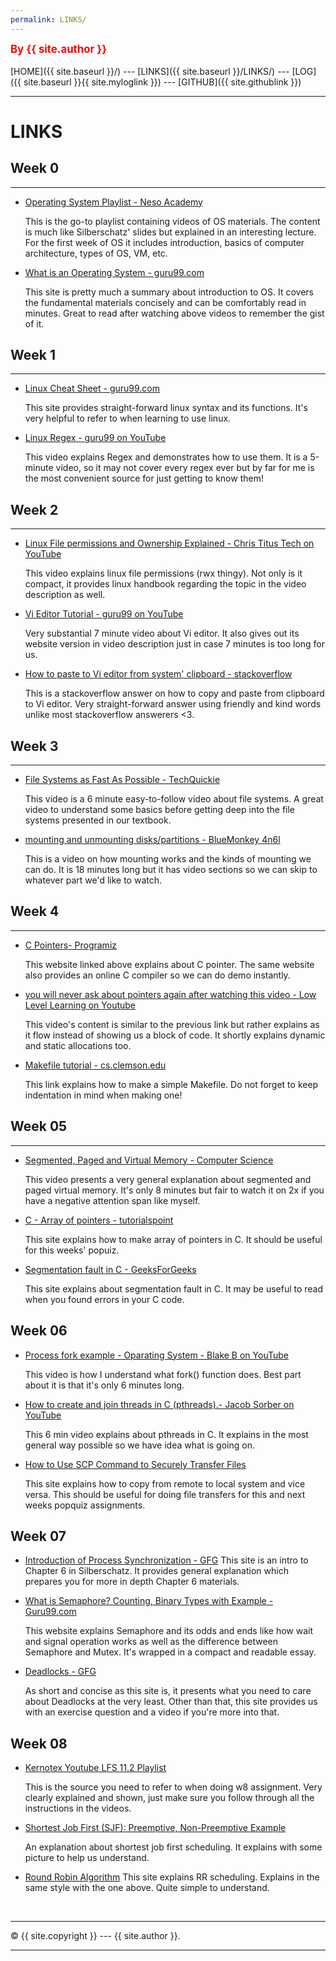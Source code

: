 ```yaml
---
permalink: LINKS/
---
```

<span style="color:red; font-weight:bold; font-size:larger;">By {{ site.author }}</span>
<br><br>
[HOME]({{ site.baseurl }}/) ---
[LINKS]({{ site.baseurl }}/LINKS/) ---
[LOG]({{ site.baseurl }}{{ site.myloglink }}) ---
[GITHUB]({{ site.githublink }})
<br>
<hr>

# LINKS

## Week 0
---
- [Operating System Playlist - Neso Academy](https://youtube.com/playlist?list=PLBlnK6fEyqRiVhbXDGLXDk_OQAeuVcp2O)

     This is the go-to playlist containing videos of OS materials. The content is much like Silberschatz' slides but explained in an interesting lecture. For the first week of OS it includes introduction, basics of computer architecture, types of OS, VM, etc. 
- [What is an Operating System - guru99.com](https://www.guru99.com/operating-system-tutorial.html)

     This site is pretty much a summary about introduction to OS. It covers the fundamental materials concisely and can be comfortably read in minutes. Great to read after watching above videos to remember the gist of it.

## Week 1
---
- [Linux Cheat Sheet - guru99.com](https://www.guru99.com/linux-commands-cheat-sheet.html)

     This site provides straight-forward linux syntax and its functions. It's very helpful to refer to when learning to use linux.

- [Linux Regex - guru99 on YouTube](https://youtu.be/mpyCeSvGh-M)     
 
     This video explains Regex and demonstrates how to use them. It is a 5-minute video, so it may not cover every regex ever but by far for me is the most convenient source for just getting to know them! 

## Week 2
--- 
- [Linux File permissions and Ownership Explained - Chris Titus Tech on YouTube](https://youtu.be/k1yzI7c6Fzk)

     This video explains linux file permissions (rwx thingy). Not only is it compact, it provides linux handbook regarding the topic in the video description as well.
- [Vi Editor Tutorial - guru99 on YouTube](https://youtu.be/pU2k776i2Zw)

     Very substantial 7 minute video about Vi editor. It also gives out its website version in video description just in case 7 minutes is too long for us.
- [How to paste to Vi editor from system' clipboard - stackoverflow](https://stackoverflow.com/a/49933556)  

     This is a stackoverflow answer on how to copy and paste from clipboard to Vi editor. Very straight-forward answer using friendly and kind words unlike most stackoverflow answerers <3. 
     
## Week 3
--- 
- [File Systems as Fast As Possible - TechQuickie](https://youtu.be/BV0-EPUYuQc)

     This video is a 6 minute easy-to-follow video about file systems. A great video to understand some basics before getting deep into the file systems presented in our textbook. 

- [mounting and unmounting disks/partitions - BlueMonkey 4n6l](https://youtu.be/F-a_BBAGfkE)
 
     This is a video on how mounting works and the kinds of mounting we can do. It is 18 minutes long but it has video sections so we can skip to whatever part we'd like to watch.

## Week 4
--- 
- [C Pointers- Programiz](https://www.programiz.com/c-programming/c-pointers)

     This website linked above explains about C pointer. The same website also provides an online C compiler so we can do demo instantly.

- [you will never ask about pointers again after watching this video - Low Level Learning on Youtube](https://www.youtube.com/watch?v=2ybLD6_2gKM)
 
     This video's content is similar to the previous link but rather explains as it flow instead of showing us a block of code. It shortly explains dynamic and static allocations too.

- [Makefile tutorial - cs.clemson.edu](https://people.cs.clemson.edu/~dhouse/courses/1070/labs/9-9/makefile-tutorial.html)

     This link explains how to make a simple Makefile. Do not forget to keep indentation in mind when making one! 

## Week 05
--- 
- [Segmented, Paged and Virtual Memory - Computer Science](https://youtu.be/p9yZNLeOj4s)

	This video presents a very general explanation about segmented and paged virtual memory. It's only 8 minutes but fair to watch it on 2x if you have a negative attention span like myself.

- [C - Array of pointers - tutorialspoint](https://www.tutorialspoint.com/cprogramming/c_array_of_pointers.htm)

	This site explains how to make array of pointers in C. It should be useful for this weeks' popuiz.
 

- [Segmentation fault in C - GeeksForGeeks](https://www.geeksforgeeks.org/core-dump-segmentation-fault-c-cpp/#:~:text=Core%20Dump%2FSegmentation%20fault%20is,is%20known%20as%20core%20dump.) 

	This site explains about segmentation fault in C. It may be useful to read when you found errors in your C code.


## Week 06

- [Process fork example - Oparating System - Blake B on YouTube](https://youtu.be/WcsZvdlLkPw)

	This video is how I understand what fork() function does. Best part about it is that it's only 6 minutes long.

- [How to create and join threads in C (pthreads).- Jacob Sorber on YouTube](https://youtu.be/uA8X5zNOGw8)

	This 6 min video explains about pthreads in C. It explains in the most general way possible so we have idea what is going on. 

- [How to Use SCP Command to Securely Transfer Files](https://linuxize.com/post/how-to-use-scp-command-to-securely-transfer-files/)

	This site explains how to copy from remote to local system and vice versa. This should be useful for doing file transfers for this and next weeks popquiz assignments.

## Week 07

- [Introduction of Process Synchronization - GFG](https://www.geeksforgeeks.org/introduction-of-process-synchronization/)
	This site is an intro to Chapter 6 in Silberschatz. It provides general explanation which prepares you for more in depth Chapter 6 materials.
	

- [What is Semaphore? Counting, Binary Types with Example - Guru99.com](https://www.guru99.com/semaphore-in-operating-system.html)

	This website explains Semaphore and its odds and ends like how wait and signal operation works as well as the difference between Semaphore and Mutex. It's wrapped in a compact and readable essay. 

- [Deadlocks - GFG](https://www.geeksforgeeks.org/introduction-of-deadlock-in-operating-system/)

	As short and concise as this site is, it presents what you need to care about Deadlocks at the very least. Other than that, this site provides us with an exercise question and a video if you're more into that.

## Week 08 

- [Kernotex Youtube LFS 11.2 Playlist](https://www.youtube.com/playlist?list=PLyc5xVO2uDsDlbR_LTP37nG6g4vbSSxSZ)

	This is the source you need to refer to when doing w8 assignment. Very clearly explained and shown, just make sure you follow through all the instructions in the videos.

- [Shortest Job First (SJF): Preemptive, Non-Preemptive Example](https://www.guru99.com/shortest-job-first-sjf-scheduling.html)
  
	An explanation about shortest job first scheduling. It explains with some picture to help us understand.

- [Round Robin Algorithm](https://www.guru99.com/round-robin-scheduling-example.html)
	This site explains RR scheduling. Explains in the same style with the one above. Quite simple to understand.


<br>
<hr>
&copy; {{ site.copyright }} --- {{ site.author }}.
<hr>
<br>
